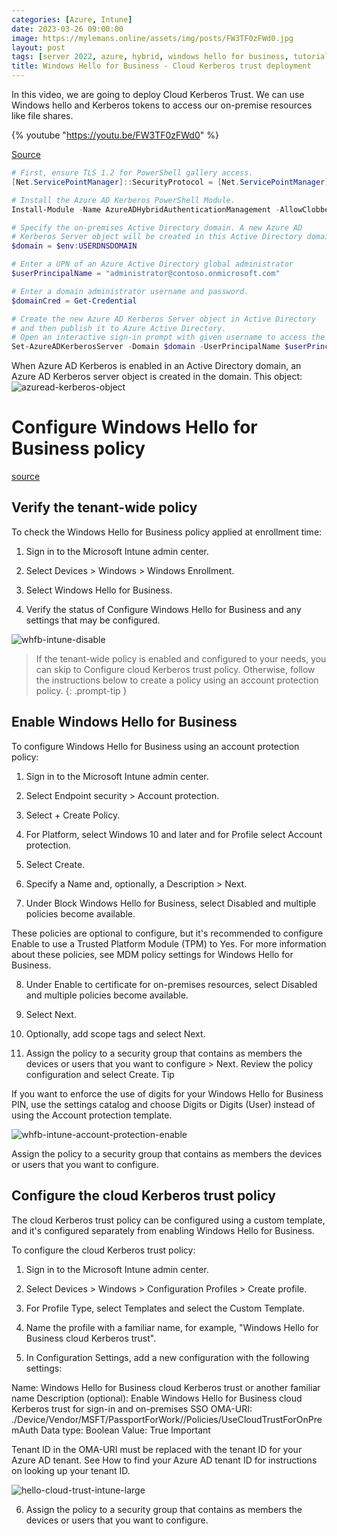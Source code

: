 ```yaml
---
categories: [Azure, Intune]
date: 2023-03-26 09:00:00
image: https://mylemans.online/assets/img/posts/FW3TF0zFWd0.jpg
layout: post
tags: [server 2022, azure, hybrid, windows hello for business, tutorial, youtube, cloud kerberos]
title: Windows Hello for Business - Cloud Kerberos trust deployment
---
```


In this video, we are going to deploy Cloud Kerberos Trust.
We can use Windows hello and Kerberos tokens to access our on-premise resources like file shares.

{% youtube "https://youtu.be/FW3TF0zFWd0" %}


[Source](https://learn.microsoft.com/en-us/azure/active-directory/authentication/howto-authentication-passwordless-security-key-on-premises?WT.mc_id=ES-MVP-5004117#install-the-azure-ad-kerberos-powershell-module)

```powershell
# First, ensure TLS 1.2 for PowerShell gallery access.
[Net.ServicePointManager]::SecurityProtocol = [Net.ServicePointManager]::SecurityProtocol -bor [Net.SecurityProtocolType]::Tls12

# Install the Azure AD Kerberos PowerShell Module.
Install-Module -Name AzureADHybridAuthenticationManagement -AllowClobber
```


```powershell
# Specify the on-premises Active Directory domain. A new Azure AD
# Kerberos Server object will be created in this Active Directory domain.
$domain = $env:USERDNSDOMAIN

# Enter a UPN of an Azure Active Directory global administrator
$userPrincipalName = "administrator@contoso.onmicrosoft.com"

# Enter a domain administrator username and password.
$domainCred = Get-Credential

# Create the new Azure AD Kerberos Server object in Active Directory
# and then publish it to Azure Active Directory.
# Open an interactive sign-in prompt with given username to access the Azure AD.
Set-AzureADKerberosServer -Domain $domain -UserPrincipalName $userPrincipalName -DomainCredential $domainCred
```

When Azure AD Kerberos is enabled in an Active Directory domain, an Azure AD Kerberos server object is created in the domain. This object:
<img src="https://learn.microsoft.com/en-us/windows/security/identity-protection/hello-for-business/images/azuread-kerberos-object.png" alt="azuread-kerberos-object">


# Configure Windows Hello for Business policy 
[source](https://learn.microsoft.com/en-us/windows/security/identity-protection/hello-for-business/hello-hybrid-cloud-kerberos-trust-provision?tabs=intune#configure-windows-hello-for-business-policy)

## Verify the tenant-wide policy
To check the Windows Hello for Business policy applied at enrollment time:

1) Sign in to the Microsoft Intune admin center.

2) Select Devices > Windows > Windows Enrollment.

3) Select Windows Hello for Business.

4) Verify the status of Configure Windows Hello for Business and any settings that may be configured.

<img src="https://learn.microsoft.com/en-us/windows/security/identity-protection/hello-for-business/images/whfb-intune-disable.png" alt="whfb-intune-disable">


> If the tenant-wide policy is enabled and configured to your needs, you can skip to Configure cloud Kerberos trust policy. Otherwise, follow the instructions below to create a policy using an account protection policy.
{: .prompt-tip }

## Enable Windows Hello for Business
To configure Windows Hello for Business using an account protection policy:

1) Sign in to the Microsoft Intune admin center.

2) Select Endpoint security > Account protection.

3) Select + Create Policy.

4) For Platform, select Windows 10 and later and for Profile select Account protection.

5) Select Create.

6) Specify a Name and, optionally, a Description > Next.

7) Under Block Windows Hello for Business, select Disabled and multiple policies become available.

These policies are optional to configure, but it's recommended to configure Enable to use a Trusted Platform Module (TPM) to Yes.
For more information about these policies, see MDM policy settings for Windows Hello for Business.

8) Under Enable to certificate for on-premises resources, select Disabled and multiple policies become available.

9) Select Next.

10) Optionally, add scope tags and select Next.

11) Assign the policy to a security group that contains as members the devices or users that you want to configure > Next.
Review the policy configuration and select Create.
 Tip

If you want to enforce the use of digits for your Windows Hello for Business PIN, use the settings catalog and choose Digits or Digits (User) instead of using the Account protection template.

<img src="https://learn.microsoft.com/en-us/windows/security/identity-protection/hello-for-business/images/whfb-intune-account-protection-enable.png" alt="whfb-intune-account-protection-enable">

Assign the policy to a security group that contains as members the devices or users that you want to configure.

## Configure the cloud Kerberos trust policy
The cloud Kerberos trust policy can be configured using a custom template, and it's configured separately from enabling Windows Hello for Business.

To configure the cloud Kerberos trust policy:

1) Sign in to the Microsoft Intune admin center.

2) Select Devices > Windows > Configuration Profiles > Create profile.

3) For Profile Type, select Templates and select the Custom Template.

4) Name the profile with a familiar name, for example, "Windows Hello for Business cloud Kerberos trust".

5) In Configuration Settings, add a new configuration with the following settings:

Name: Windows Hello for Business cloud Kerberos trust or another familiar name
Description (optional): Enable Windows Hello for Business cloud Kerberos trust for sign-in and on-premises SSO
OMA-URI: ./Device/Vendor/MSFT/PassportForWork/<tenant ID>/Policies/UseCloudTrustForOnPremAuth
Data type: Boolean
Value: True
 Important

Tenant ID in the OMA-URI must be replaced with the tenant ID for your Azure AD tenant. See How to find your Azure AD tenant ID for instructions on looking up your tenant ID.

<img src="https://learn.microsoft.com/en-us/windows/security/identity-protection/hello-for-business/images/hello-cloud-trust-intune-large.png" alt="hello-cloud-trust-intune-large">

6) Assign the policy to a security group that contains as members the devices or users that you want to configure.
